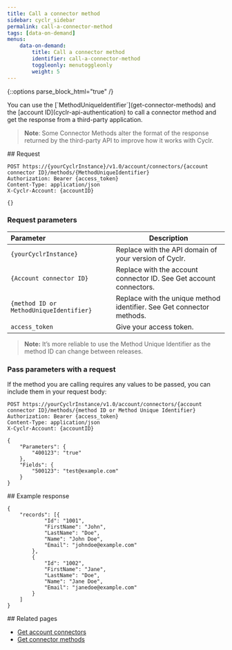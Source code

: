 ```yaml
---
title: Call a connector method
sidebar: cyclr_sidebar
permalink: call-a-connector-method
tags: [data-on-demand]
menus:
    data-on-demand:
        title: Call a connector method
        identifier: call-a-connector-method
        toggleonly: menutoggleonly
        weight: 5
---
```

{::options parse_block_html="true" /}
<section class="card">
You can use the [`MethodUniqueIdentifier`](get-connector-methods) and the [account ID](cyclr-api-authentication) to call a connector method and get the response from a third-party application.


>  **Note**: Some Connector Methods alter the format of the response returned by the third-party API to improve how it works with Cyclr.


</section>
<section class="card">
## Request

```
POST https://{yourCyclrInstance}/v1.0/account/connectors/{account connector ID}/methods/{MethodUniqueIdentifier}
Authorization: Bearer {access_token}
Content-Type: application/json
X-Cyclr-Account: {accountID}

{}
```

### Request parameters

| **Parameter**                           | **Description**                                                       |
|:----------------------------------------|-----------------------------------------------------------------------|
| `{yourCyclrInstance}`                   | Replace with the API domain of your version of Cyclr.                 |
| `{Account connector ID}`                | Replace with the account connector ID. See Get account connectors.    |
| `{method ID or MethodUniqueIdentifier}` | Replace with the unique method identifier. See Get connector methods. |
| `access_token`                          | Give your access token.                                               |

>  **Note:** It’s more reliable to use the Method Unique Identifier as the method ID can change between releases.

### Pass parameters with a request

If the method you are calling requires any values to be passed, you can include them in your request body:

```
POST https://yourCyclrInstance/v1.0/account/connectors/{account connector ID}/methods/{method ID or Method Unique Identifier}
Authorization: Bearer {access_token}
Content-Type: application/json
X-Cyclr-Account: {accountID}

{
    "Parameters": {
        "400123": "true"
    },
    "Fields": {
        "500123": "test@example.com"
    }
}
```


</section>
<section class="card">
## Example response

```
{
    "records": [{
            "Id": "1001",
            "FirstName": "John",
            "LastName": "Doe",
            "Name": "John Doe",
            "Email": "johndoe@example.com"
        },
        {
            "Id": "1002",
            "FirstName": "Jane",
            "LastName": "Doe",
            "Name": "Jane Doe",
            "Email": "janedoe@example.com"
        }
    ]
}
```


</section>
<section class="card">
## Related pages

*  [Get account connectors](get-account-connectors)
*  [Get connector methods](get-connector-methods)


</section>
